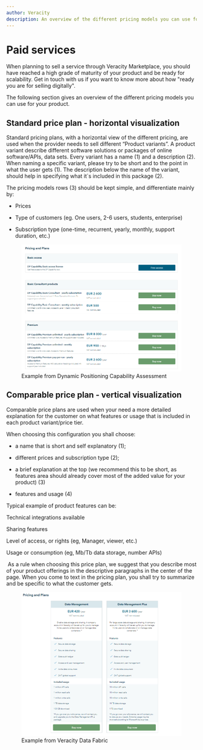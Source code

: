 ```yaml
---
author: Veracity
description: An overview of the different pricing models you can use for your product.
---
```


# Paid services

When planning to sell a service through Veracity Marketplace, you should have reached a high grade of maturity of your product and be ready for scalability. Get in touch with us if you want to know more about how "ready you are for selling digitally".

The following section gives an overview of the different pricing models you can use for your product.

## Standard price plan - horizontal visualization​

Standard pricing plans, with a horizontal view of the different pricing, are used when the provider needs to sell different  “Product variants”. A product variant describe different software solutions or packages of online software/APIs, data sets.​
Every variant has a name (1) and a description (2).​
When naming a specific variant, please try to be short and to the point in what the user gets (1). The description below the name of the variant, should help in specifying what it`s included in this package (2). ​

The pricing models rows (3) should be kept simple, and differentiate mainly by:​

* Prices ​

* Type of customers (eg. One users, 2-6 users, students, enterprise)​

* Subscription type (one-time, recurrent, yearly, monthly, support duration, etc.)​
<figure>
	<img src="assets/DPCA.png"/>
	<figcaption>Example from Dynamic Positioning Capability Assessment</figcaption>
</figure>

## Comparable price plan - vertical visualization​

Comparable price plans are used when your need a more detailed explanation for the customer on what features or usage that is included in each product variant/price tier.​

When choosing this configuration you shall choose:​

* a name that is short and self explanatory (1);​

* different prices and subscription type (2);​

* a brief explanation at the top (we recommend this to be short, as features area should already cover most of the added value for your product) (3)​

* features and usage (4)​
​

Typical example of product features can be:​

Technical integrations available​

Sharing features​

Level of access, or rights (eg, Manager, viewer, etc.)​

Usage or consumption (eg, Mb/Tb data storage, number APIs) ​

​
As a rule when choosing this price plan, we suggest that you describe most of your product offerings in the descriptive paragraphs in the center of the page. When you come to text in the pricing plan, you shall try to summarize and be specific to what the customer gets.

<figure>
	<img src="assets/Datafabric.png"/>
	<figcaption>Example from Veracity Data Fabric</figcaption>
</figure>